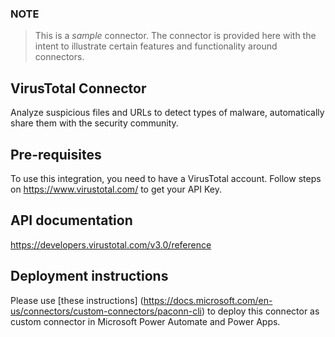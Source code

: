  ### NOTE
> This is a *sample* connector.  The connector is provided here with the intent to illustrate certain features and functionality around connectors.

 ## VirusTotal Connector


Analyze suspicious files and URLs to detect types of malware, automatically share them with the security community.


## Pre-requisites

To use this integration, you need to have a VirusTotal account. Follow steps on https://www.virustotal.com/ to get your API Key.

## API documentation

https://developers.virustotal.com/v3.0/reference

## Deployment instructions

Please use [these instructions] (https://docs.microsoft.com/en-us/connectors/custom-connectors/paconn-cli) to deploy this connector as custom connector in Microsoft Power Automate and Power Apps.